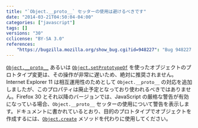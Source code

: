 ```yaml
---
title: "`Object.__proto__` セッターの使用は避けるべきです"
date: "2014-03-21T04:50:04-04:00"
categories: ["javascript"]
tags: []
versions: "30"
cclicense: "BY-SA 3.0"
references:
    "https://bugzilla.mozilla.org/show_bug.cgi?id=948227": "Bug 948227 – Make the Object.prototype.__proto__ setter warn about perf impact when used, and suggest alternatives"
---
```

[`Object.__proto__`](https://developer.mozilla.org/ja/docs/Web/JavaScript/Reference/Global_Objects/Object/proto) あるいは [`Object.setPrototypeOf`](https://developer.mozilla.org/ja/docs/Web/JavaScript/Reference/Global_Objects/Object/setPrototypeOf) を使ったオブジェクトのプロトタイプ変更は、その操作が非常に遅いため、絶対に推奨されません。Internet Explorer 11 は相互運用性のためとして `Object.__proto__` の対応を追加しましたが、このプロパティは廃止予定となっており使われるべきではありません。Firefox 30 とそれ以降のバージョンでは、JavaScript の厳格な警告が有効になっている場合、`Object.__proto__` セッターの使用について警告を表示します。ドキュメントに書かれているとおり、目的のプロトタイプでオブジェクトを作成するには、[`Object.create`](https://developer.mozilla.org/ja/docs/Web/JavaScript/Reference/Global_Objects/Object/create) メソッドを代わりに使用してください。

